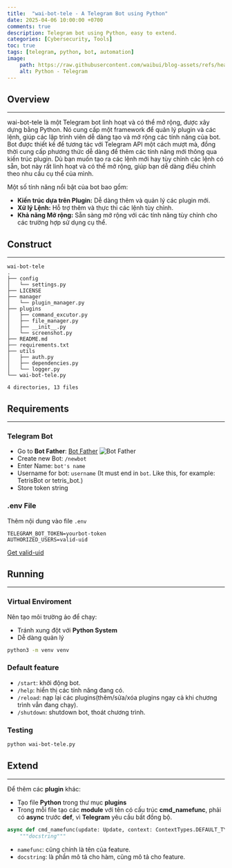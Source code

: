 ```yaml
---
title:  "wai-bot-tele - A Telegram Bot using Python"
date: 2025-04-06 10:00:00 +0700
comments: true
description: Telegram bot using Python, easy to extend.
categories: [Cybersecurity, Tools]
toc: true
tags: [telegram, python, bot, automation]
image:
    path: https://raw.githubusercontent.com/waibui/blog-assets/refs/heads/main/imgs/posts/2025-04-06-wai-bot-tele/pythonxtele.png
    alt: Python - Telegram
---
```


## Overview
---
wai-bot-tele là một Telegram bot linh hoạt và có thể mở rộng, được xây dựng bằng Python. Nó cung cấp một framework để quản lý plugin và các lệnh, giúp các lập trình viên dễ dàng tạo và mở rộng các tính năng của bot. Bot được thiết kế để tương tác với Telegram API một cách mượt mà, đồng thời cung cấp phương thức dễ dàng để thêm các tính năng mới thông qua kiến trúc plugin. Dù bạn muốn tạo ra các lệnh mới hay tùy chỉnh các lệnh có sẵn, bot này rất linh hoạt và có thể mở rộng, giúp bạn dễ dàng điều chỉnh theo nhu cầu cụ thể của mình.

Một số tính năng nổi bật của bot bao gồm:

- **Kiến trúc dựa trên Plugin:** Dễ dàng thêm và quản lý các plugin mới.
- **Xử lý Lệnh:** Hỗ trợ thêm và thực thi các lệnh tùy chỉnh.
- **Khả năng Mở rộng:** Sẵn sàng mở rộng với các tính năng tùy chỉnh cho các trường hợp sử dụng cụ thể.

## Construct
---
```
wai-bot-tele
.
├── config
│   └── settings.py
├── LICENSE
├── manager
│   └── plugin_manager.py
├── plugins
│   ├── command_excutor.py
│   ├── file_manager.py
│   ├── __init__.py
│   └── screenshot.py
├── README.md
├── requirements.txt
├── utils
│   ├── auth.py
│   ├── dependencies.py
│   └── logger.py
└── wai-bot-tele.py

4 directories, 13 files
```

## Requirements
---
### Telegram Bot
* Go to **Bot Father**: [Bot Father](https://t.me/botfather)
![Bot Father](https://raw.githubusercontent.com/waibui/blog-assets/heads/main/imgs/blogs/2025-04-06-wai-bot-tele/bot_father.png?raw=true)
* Create new Bot: `/newbot`
* Enter Name: `bot's name`
* Username for bot: `username` (It must end in `bot`. Like this, for example: TetrisBot or tetris_bot.)
* Store token string

### .env File
Thêm nội dung vào file `.env`
```
TELEGRAM_BOT_TOKEN=yourbot-token
AUTHORIZED_USERS=valid-uid
```

[Get valid-uid](https://t.me/userinfobot)

## Running
---
### Virtual Enviroment
Nên tạo môi trường ảo để chạy:
* Tránh xung đột với **Python System**
* Dễ dàng quản lý

```bash
python3 -m venv venv
```

### Default feature
* `/start`: khởi động bot.
* `/help`: hiển thị các tính năng đang có.
* `/reload`: nạp lại các plugins(thêm/sửa/xóa plugins ngay cả khi chương trình vẫn đang chạy).
* `/shutdown`: shutdown bot, thoát chương trình.

### Testing
```bash
python wai-bot-tele.py
```

## Extend
---
Để thêm các **plugin** khác:
* Tạo file **Python** trong thư mục **plugins**
* Trong mỗi file tạo các **module** với tên có cấu trúc **cmd_namefunc**, phải có **async** trước **def**, vì **Telegram** yêu cầu bất đồng bộ.

```python
async def cmd_namefunc(update: Update, context: ContextTypes.DEFAULT_TYPE):
    """docstring"""
```

* `namefunc`: cũng chính là tên của feature.
* `docstring`: là phần mô tả cho hàm, cũng mô tả cho feature.